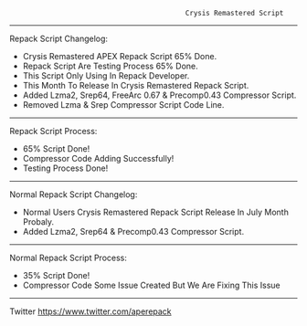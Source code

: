                                                Crysis Remastered Script
*************************************************************************************************
Repack Script Changelog:
- Crysis Remastered APEX Repack Script 65% Done.
- Repack Script Are Testing Process 65% Done.
- This Script Only Using In Repack Developer.
- This Month To Release In Crysis Remastered Repack Script.
- Added Lzma2, Srep64, FreeArc 0.67 & Precomp0.43 Compressor Script.
- Removed Lzma & Srep Compressor Script Code Line.
*************************************************************************************************
 Repack Script Process:
- 65% Script Done!
- Compressor Code Adding Successfully!
- Testing Process Done!
**************************************************************************************************
Normal Repack Script Changelog:
- Normal Users Crysis Remastered Repack Script Release In July Month Probaly.
- Added Lzma2, Srep64 & Precomp0.43 Compressor Script.
***************************************************************************************************
Normal Repack Script Process:
- 35% Script Done!
- Compressor Code Some Issue Created But We Are Fixing This Issue 
***************************************************************************************************

Twitter https://www.twitter.com/aperepack
